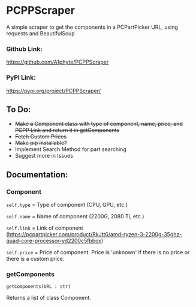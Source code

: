 # PCPPScraper
A simple scraper to get the components in a PCPartPicker URL, using requests and BeautifulSoup

### Github Link:
https://github.com/A1phyte/PCPPScraper

### PyPI Link: 
https://pypi.org/project/PCPPScraper/

## To Do:
- ~~Make a Component class with type of component, name, price, and PCPP Link and return it in getComponents~~
- ~~Fetch Custom Prices~~
- ~~Make pip installable?~~
- Implement Search Method for part searching
- Suggest more in Issues

## Documentation:

### Component

`self.type` = Type of component (CPU, GPU, etc.)

`self.name` = Name of component (2200G, 2080 Ti, etc.)

`self.link` = Link of component (https://pcpartpicker.com/product/RkJtt6/amd-ryzen-3-2200g-35ghz-quad-core-processor-yd2200c5fbbox)

`self.price` = Price of component. Price is 'unknown' if there is no price or there is a custom price.

### getComponents

`getComponents(URL : str)`

Returns a list of class Component.
